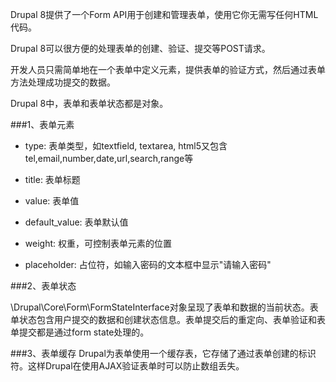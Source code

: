 Drupal 8提供了一个Form API用于创建和管理表单，使用它你无需写任何HTML代码。

Drupal 8可以很方便的处理表单的创建、验证、提交等POST请求。

开发人员只需简单地在一个表单中定义元素，提供表单的验证方式，然后通过表单方法处理成功提交的数据。

Drupal 8中，表单和表单状态都是对象。


###1、表单元素

* type: 表单类型，如textfield, textarea, html5又包含tel,email,number,date,url,search,range等

* title: 表单标题

* value: 表单值

* default_value: 表单默认值

* weight: 权重，可控制表单元素的位置

* placeholder: 占位符，如输入密码的文本框中显示"请输入密码"


###2、表单状态

\Drupal\Core\Form\FormStateInterface对象呈现了表单和数据的当前状态。表单状态包含用户提交的数据和创建状态信息。表单提交后的重定向、表单验证和表单提交都是通过form state处理的。

###3、表单缓存
Drupal为表单使用一个缓存表，它存储了通过表单创建的标识符。这样Drupal在使用AJAX验证表单时可以防止数组丢失。